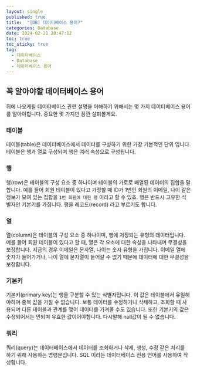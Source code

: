 ```yaml
---
layout: single
published: true
title:  "[DB] 데이터베이스 용어?"
categories: Database
date: 2024-02-21 20:47:12
toc: true
toc_sticky: true
tag:   
  - 데이터베이스
  - Database
  - 데이터베이스 용어
---
```


## 꼭 알아야할 데이터베이스 용어

뒤에 나오게될 데이터베이스 관련 설명을 이해하기 위해서는 몇 가지 데이터베이스 용어를 알아야합니다. 중요한 몇 가지만 잠깐 살펴볼게요.

### 테이블

테이블(table)은 데이터베이스에서 데이터를 구성하기 위한 가장 기본적인 단위 입니다. 테이블은 행과 열로 구성되며 행은 여러 속성으로 구성됩니다.

### 행

행(row)은 테이블의 구성 요소 중 하나이며 테이블의 가로로 배열된 데이터의 집합을 말합니다. 예를 들어 회원 테이블이 있다고 가정할 때 ID가 1번인 회원의 이메일, 나이 같은 정보가 모여 있는 집합을 `1번 회원에 대한 행` 이라고 할 수 있죠. 
행은 반드시 고유한 식별자인 기본키를 가집니다. 행을 레코드(record) 라고 부르기도 합니다.

### 열

열(column)은 테이블의 구성 요소 중 하나이며, 행에 저장되는 유형의 데이터입니다. 예를 들어 회원 테이블이 있다고 할 때, 열은 각 요소에 대한 속성을 나타내며 무결성을 보장합니다. 지금의 경우 이메일은 문자열, 나이는 숫자 유형을 가집니다. 이메일 열에 숫자가 들어가거나, 나이 열에 문자열이 들어갈 수 없기 때문에 데이터에 대한 무결성을 보장합니다.

### 기본키

기본키(primary key)는 행을 구분할 수 있는 식별자입니다. 이 값은 테이블에서 유일해야하며 중복 값을 가질 수 없습니다. 보통 데이터를 수정하거나 삭제하고, 조회할 때 사용되며 다른 테이블과 관계를 맺어 데이터를 가져올 수도 있습니다. 또한 기본키의 값은 수정되어서는 안되며 유효한 값이어야합니다. 다시말해 null값이 될 수 없습니다. 

### 쿼리

쿼리(query)는 데이터베이스에서 데이터를 조회하거나 삭제, 생성, 수정 같은 처리를 하기 위해 사용하는 명령문입니다. SQL 이라는 데이터베이스 전용 언어를 사용하여 작성합니다.